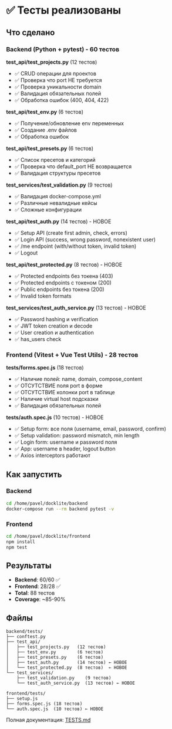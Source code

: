 # ✅ Тесты реализованы

## Что сделано

### Backend (Python + pytest) - 60 тестов

**test_api/test_projects.py** (12 тестов)
- ✅ CRUD операции для проектов
- ✅ Проверка что port НЕ требуется
- ✅ Проверка уникальности domain
- ✅ Валидация обязательных полей
- ✅ Обработка ошибок (400, 404, 422)

**test_api/test_env.py** (6 тестов)
- ✅ Получение/обновление env переменных
- ✅ Создание .env файлов
- ✅ Обработка ошибок

**test_api/test_presets.py** (6 тестов)
- ✅ Список пресетов и категорий
- ✅ Проверка что default_port НЕ возвращается
- ✅ Валидация структуры пресетов

**test_services/test_validation.py** (9 тестов)
- ✅ Валидация docker-compose.yml
- ✅ Различные невалидные кейсы
- ✅ Сложные конфигурации

**test_api/test_auth.py** (14 тестов) - НОВОЕ
- ✅ Setup API (create first admin, check, errors)
- ✅ Login API (success, wrong password, nonexistent user)
- ✅ /me endpoint (with/without token, invalid token)
- ✅ Logout

**test_api/test_protected.py** (8 тестов) - НОВОЕ
- ✅ Protected endpoints без токена (403)
- ✅ Protected endpoints с токеном (200)
- ✅ Public endpoints без токена (200)
- ✅ Invalid token formats

**test_services/test_auth_service.py** (13 тестов) - НОВОЕ
- ✅ Password hashing и verification
- ✅ JWT token creation и decode
- ✅ User creation и authentication
- ✅ has_users check

### Frontend (Vitest + Vue Test Utils) - 28 тестов

**tests/forms.spec.js** (18 тестов)
- ✅ Наличие полей: name, domain, compose_content
- ✅ ОТСУТСТВИЕ поля port в форме
- ✅ ОТСУТСТВИЕ колонки port в таблице
- ✅ Наличие virtual host подсказки
- ✅ Валидация обязательных полей

**tests/auth.spec.js** (10 тестов) - НОВОЕ
- ✅ Setup form: все поля (username, email, password, confirm)
- ✅ Setup validation: password mismatch, min length
- ✅ Login form: username и password поля
- ✅ App: username в header, logout button
- ✅ Axios interceptors работают

## Как запустить

### Backend
```bash
cd /home/pavel/docklite/backend
docker-compose run --rm backend pytest -v
```

### Frontend
```bash
cd /home/pavel/docklite/frontend
npm install
npm test
```

## Результаты

- **Backend**: 60/60 ✅
- **Frontend**: 28/28 ✅
- **Total**: 88 тестов
- **Coverage**: ~85-90%

## Файлы

```
backend/tests/
├── conftest.py
├── test_api/
│   ├── test_projects.py   (12 тестов)
│   ├── test_env.py        (6 тестов)
│   ├── test_presets.py    (6 тестов)
│   ├── test_auth.py       (14 тестов) ← НОВОЕ
│   └── test_protected.py  (8 тестов)  ← НОВОЕ
└── test_services/
    ├── test_validation.py    (9 тестов)
    └── test_auth_service.py  (13 тестов) ← НОВОЕ

frontend/tests/
├── setup.js
├── forms.spec.js (18 тестов)
└── auth.spec.js  (10 тестов) ← НОВОЕ
```

Полная документация: [TESTS.md](./TESTS.md)


